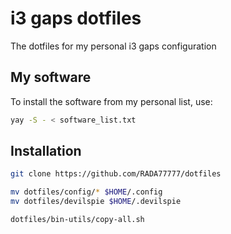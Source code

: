# i3 gaps dotfiles

The dotfiles for my personal i3 gaps configuration

## My software

To install the software from my personal list, use:

```bash
yay -S - < software_list.txt
```

## Installation

```bash
git clone https://github.com/RADA77777/dotfiles

mv dotfiles/config/* $HOME/.config
mv dotfiles/devilspie $HOME/.devilspie

dotfiles/bin-utils/copy-all.sh
```
